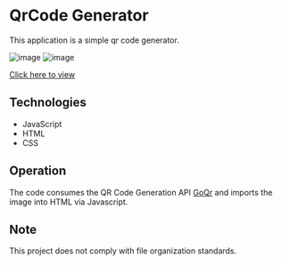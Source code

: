 # QrCode Generator

This application is a simple qr code generator.

![image](https://user-images.githubusercontent.com/96506145/177992912-4879dbd6-93a8-4aa0-a8a1-e1293b4bec13.png)
![image](https://user-images.githubusercontent.com/96506145/177992867-9daffb1b-2931-4470-a485-9f79e7bf7e7a.png)

[Click here to view](https://charllyslima.github.io/qrcode-generator/)


## Technologies

- JavaScript
- HTML
- CSS

## Operation

The code consumes the QR Code Generation API [GoQr](https://goqr.me/api/) and imports the image into HTML via Javascript.

## Note

This project does not comply with file organization standards.
